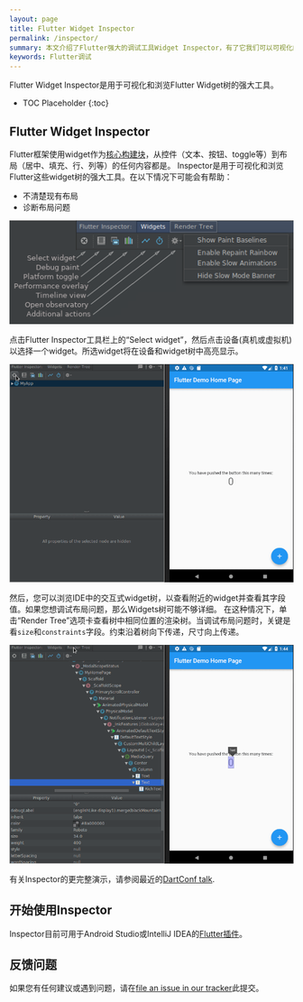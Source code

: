 ```yaml
---
layout: page
title: Flutter Widget Inspector
permalink: /inspector/
summary: 本文介绍了Flutter强大的调试工具Widget Inspector，有了它我们可以可视化的浏览Flutter的Widget树...
keywords: Flutter调试
---
```


Flutter Widget Inspector是用于可视化和浏览Flutter Widget树的强大工具。

* TOC Placeholder
{:toc}

## Flutter Widget Inspector

Flutter框架使用widget作为[核心构建块](/widgets-intro/)，从控件（文本、按钮、toggle等）到布局（居中、填充、行、列等）的任何内容都是。
Inspector是用于可视化和浏览Flutter这些widget树的强大工具。在以下情况下可能会有帮助：

* 不清楚现有布局
* 诊断布局问题

![IntelliJ Flutter Inspector Window](/images/intellij/visual-debugging.png)

点击Flutter Inspector工具栏上的“Select widget”，然后点击设备(真机或虚拟机)以选择一个widget。所选widget将在设备和widget树中高亮显示。

![Select Demo](/images/intellij/inspector_select_example.gif)

然后，您可以浏览IDE中的交互式widget树，以查看附近的widget并查看其字段值。如果您想调试布局问题，那么Widgets树可能不够详细。
在这种情况下，单击“Render Tree”选项卡查看树中相同位置的渲染树。当调试布局问题时，关键是看`size`和`constraints`字段。约束沿着树向下传递，尺寸向上传递。

![Switch Trees](/images/intellij/switch_inspector_tree.gif)

有关Inspector的更完整演示，请参阅最近的[DartConf talk](https://www.youtube.com/watch?v=JIcmJNT9DNI).

## 开始使用Inspector

Inspector目前可用于Android Studio或IntelliJ IDEA的[Flutter插件](/get-started/editor/)。

## 反馈问题

如果您有任何建议或遇到问题，请在[file an issue in our tracker](https://github.com/flutter/flutter-intellij/issues/new?labels=inspector)此提交。
